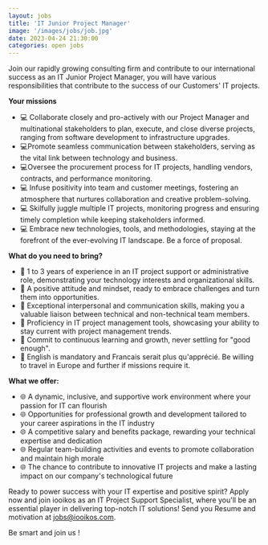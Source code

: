 ```yaml
---
layout: jobs
title: 'IT Junior Project Manager'
image: '/images/jobs/job.jpg'
date: 2023-04-24 21:30:00
categories: open jobs
---
```

Join our rapidly growing consulting firm and contribute to our international success as an IT Junior Project Manager, you will have various responsibilities that contribute to the success of our Customers' IT projects.

**Your missions**

* 💻 Collaborate closely and pro-actively with our Project Manager and multinational stakeholders to plan, execute, and close diverse projects, ranging from software development to infrastructure upgrades.
* 💻Promote seamless communication between stakeholders, serving as the vital link between technology and business.
* 💻Oversee the procurement process for IT projects, handling vendors, contracts, and performance monitoring.
* 💻 Infuse positivity into team and customer meetings, fostering an atmosphere that nurtures collaboration and creative problem-solving.
* 💻 Skilfully juggle multiple IT projects, monitoring progress and ensuring timely completion while keeping stakeholders informed.
* 💻 Embrace new technologies, tools, and methodologies, staying at the forefront of the ever-evolving IT landscape. Be a force of proposal.

**What do you need to bring?**

* 🔧 1 to 3 years of experience in an IT project support or administrative role, demonstrating your technology interests and organizational skills.
* 🔧 A positive attitude and mindset, ready to embrace challenges and turn them into opportunities.
* 🔧 Exceptional interpersonal and communication skills, making you a valuable liaison between technical and non-technical team members.
* 🔧 Proficiency in IT project management tools, showcasing your ability to stay current with project management trends.
* 🔧 Commit to continuous learning and growth, never settling for "good enough".
* 🔧 English is mandatory and Francais serait plus qu'apprécié. Be willing to travel in Europe and further if missions require it.

**What we offer:**

* 🌐 A dynamic, inclusive, and supportive work environment where your passion for IT can flourish
* 🌐 Opportunities for professional growth and development tailored to your career aspirations in the IT industry
* 🌐 A competitive salary and benefits package, rewarding your technical expertise and dedication
* 🌐 Regular team-building activities and events to promote collaboration and maintain high morale
* 🌐 The chance to contribute to innovative IT projects and make a lasting impact on our company's technological future

Ready to power success with your IT expertise and positive spirit? Apply now and join iooikos as an IT Project Support Specialist, where you'll be an essential player in delivering top-notch IT solutions! Send you Resume and motivation at [jobs@iooikos.com](mailto:jobs@iooikos.com).

Be smart and join us !